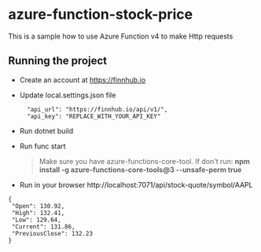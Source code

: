 # azure-function-stock-price
This is a sample how to use Azure Function v4 to make Http requests

## Running the project
- Create an account at https://finnhub.io
- Update local.settings.json file
  ```
    "api_url": "https://finnhub.io/api/v1/",
    "api_key": "REPLACE_WITH_YOUR_API_KEY"
  ```
- Run dotnet build
- Run func start
  > Make sure you have azure-functions-core-tool. If don't run: **npm install -g azure-functions-core-tools@3 --unsafe-perm true**
 
 - Run in your browser
 http://localhost:7071/api/stock-quote/symbol/AAPL
 
 ```
 {
  "Open": 130.92,
  "High": 132.41,
  "Low": 129.64,
  "Current": 131.86,
  "PreviousClose": 132.23
}
 ```
 
  
